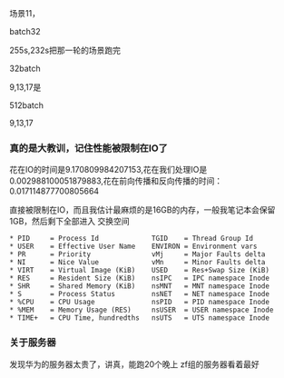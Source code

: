 场景11，

batch32

255s,232s把那一轮的场景跑完

32batch

9,13,17是

512batch

9,13,17

### 真的是大教训，记住性能被限制在IO了

花在IO的时间是9.170809984207153,花在我们处理IO是0.002988100051879883,花在前向传播和反向传播的时间：0.017114877700805664

直接被限制在IO，而且我估计最麻烦的是16GB的内存，一般我笔记本会保留1GB，然后剩下全部进入
交换空间
```azure
* PID     = Process Id             TGID    = Thread Group Id     
* USER    = Effective User Name    ENVIRON = Environment vars    
* PR      = Priority               vMj     = Major Faults delta  
* NI      = Nice Value             vMn     = Minor Faults delta  
* VIRT    = Virtual Image (KiB)    USED    = Res+Swap Size (KiB) 
* RES     = Resident Size (KiB)    nsIPC   = IPC namespace Inode 
* SHR     = Shared Memory (KiB)    nsMNT   = MNT namespace Inode 
* S       = Process Status         nsNET   = NET namespace Inode 
* %CPU    = CPU Usage              nsPID   = PID namespace Inode 
* %MEM    = Memory Usage (RES)     nsUSER  = USER namespace Inode
* TIME+   = CPU Time, hundredths   nsUTS   = UTS namespace Inode 

```
### 关于服务器
发现华为的服务器太贵了，讲真，能跑20个晚上
zf组的服务器看着最好

### 

